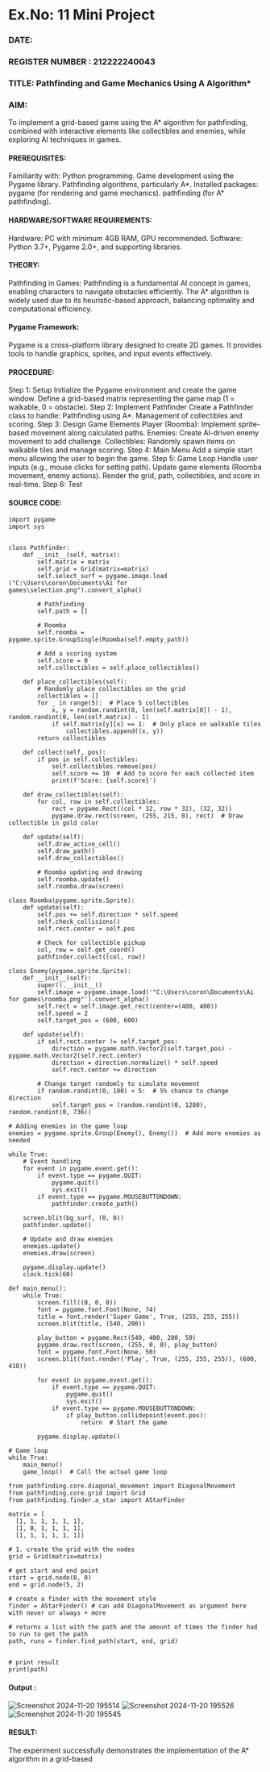 # Ex.No: 11  Mini Project 
### DATE:                                                                            
### REGISTER NUMBER : 212222240043
### TITLE: Pathfinding and Game Mechanics Using A Algorithm*

### AIM:
To implement a grid-based game using the A* algorithm for pathfinding, combined with interactive elements like collectibles and enemies, while exploring AI techniques in games.

#### PREREQUISITES:
Familiarity with:
Python programming.
Game development using the Pygame library.
Pathfinding algorithms, particularly A*.
Installed packages:
pygame (for rendering and game mechanics).
pathfinding (for A* pathfinding).

#### HARDWARE/SOFTWARE REQUIREMENTS:
Hardware: PC with minimum 4GB RAM, GPU recommended.
Software: Python 3.7+, Pygame 2.0+, and supporting libraries.

#### THEORY:
Pathfinding in Games:
Pathfinding is a fundamental AI concept in games, enabling characters to navigate obstacles efficiently. The A* algorithm is widely used due to its heuristic-based approach, balancing optimality and computational efficiency.

#### Pygame Framework:
Pygame is a cross-platform library designed to create 2D games. It provides tools to handle graphics, sprites, and input events effectively.

#### PROCEDURE:
Step 1: Setup
Initialize the Pygame environment and create the game window.
Define a grid-based matrix representing the game map (1 = walkable, 0 = obstacle).
Step 2: Implement Pathfinder
Create a Pathfinder class to handle:
Pathfinding using A*.
Management of collectibles and scoring.
Step 3: Design Game Elements
Player (Roomba): Implement sprite-based movement along calculated paths.
Enemies: Create AI-driven enemy movement to add challenge.
Collectibles: Randomly spawn items on walkable tiles and manage scoring.
Step 4: Main Menu
Add a simple start menu allowing the user to begin the game.
Step 5: Game Loop
Handle user inputs (e.g., mouse clicks for setting path).
Update game elements (Roomba movement, enemy actions).
Render the grid, path, collectibles, and score in real-time.
Step 6: Test

#### SOURCE CODE:
```
import pygame
import sys


class Pathfinder:
    def __init__(self, matrix):
        self.matrix = matrix
        self.grid = Grid(matrix=matrix)
        self.select_surf = pygame.image.load ("C:\Users\coron\Documents\Ai for games\selection.png").convert_alpha()

        # Pathfinding
        self.path = []

        # Roomba
        self.roomba = pygame.sprite.GroupSingle(Roomba(self.empty_path))

        # Add a scoring system
        self.score = 0
        self.collectibles = self.place_collectibles()

    def place_collectibles(self):
        # Randomly place collectibles on the grid
        collectibles = []
        for _ in range(5):  # Place 5 collectibles
            x, y = random.randint(0, len(self.matrix[0]) - 1), random.randint(0, len(self.matrix) - 1)
            if self.matrix[y][x] == 1:  # Only place on walkable tiles
                collectibles.append((x, y))
        return collectibles

    def collect(self, pos):
        if pos in self.collectibles:
            self.collectibles.remove(pos)
            self.score += 10  # Add to score for each collected item
            print(f'Score: {self.score}')

    def draw_collectibles(self):
        for col, row in self.collectibles:
            rect = pygame.Rect((col * 32, row * 32), (32, 32))
            pygame.draw.rect(screen, (255, 215, 0), rect)  # Draw collectible in gold color

    def update(self):
        self.draw_active_cell()
        self.draw_path()
        self.draw_collectibles()

        # Roomba updating and drawing
        self.roomba.update()
        self.roomba.draw(screen)

class Roomba(pygame.sprite.Sprite):
    def update(self):
        self.pos += self.direction * self.speed
        self.check_collisions()
        self.rect.center = self.pos

        # Check for collectible pickup
        col, row = self.get_coord()
        pathfinder.collect((col, row))

class Enemy(pygame.sprite.Sprite):
    def __init__(self):
        super().__init__()
        self.image = pygame.image.load('"C:\Users\coron\Documents\Ai for games\roomba.png"').convert_alpha()
        self.rect = self.image.get_rect(center=(400, 400))
        self.speed = 2
        self.target_pos = (600, 600)

    def update(self):
        if self.rect.center != self.target_pos:
            direction = pygame.math.Vector2(self.target_pos) - pygame.math.Vector2(self.rect.center)
            direction = direction.normalize() * self.speed
            self.rect.center += direction

        # Change target randomly to simulate movement
        if random.randint(0, 100) < 5:  # 5% chance to change direction
            self.target_pos = (random.randint(0, 1280), random.randint(0, 736))

# Adding enemies in the game loop
enemies = pygame.sprite.Group(Enemy(), Enemy())  # Add more enemies as needed

while True:
    # Event handling
    for event in pygame.event.get():
        if event.type == pygame.QUIT:
            pygame.quit()
            sys.exit()
        if event.type == pygame.MOUSEBUTTONDOWN:
            pathfinder.create_path()

    screen.blit(bg_surf, (0, 0))
    pathfinder.update()

    # Update and draw enemies
    enemies.update()
    enemies.draw(screen)

    pygame.display.update()
    clock.tick(60)

def main_menu():
    while True:
        screen.fill((0, 0, 0))
        font = pygame.font.Font(None, 74)
        title = font.render('Super Game', True, (255, 255, 255))
        screen.blit(title, (540, 200))

        play_button = pygame.Rect(540, 400, 200, 50)
        pygame.draw.rect(screen, (255, 0, 0), play_button)
        font = pygame.font.Font(None, 50)
        screen.blit(font.render('Play', True, (255, 255, 255)), (600, 410))

        for event in pygame.event.get():
            if event.type == pygame.QUIT:
                pygame.quit()
                sys.exit()
            if event.type == pygame.MOUSEBUTTONDOWN:
                if play_button.collidepoint(event.pos):
                    return  # Start the game

        pygame.display.update()

# Game loop
while True:
    main_menu()
    game_loop()  # Call the actual game loop

from pathfinding.core.diagonal_movement import DiagonalMovement
from pathfinding.core.grid import Grid
from pathfinding.finder.a_star import AStarFinder

matrix = [
  [1, 1, 1, 1, 1, 1],
  [1, 0, 1, 1, 1, 1],
  [1, 1, 1, 1, 1, 1]]

# 1. create the grid with the nodes 
grid = Grid(matrix=matrix)

# get start and end point 
start = grid.node(0, 0)
end = grid.node(5, 2)

# create a finder with the movement style 
finder = AStarFinder() # can add DiagonalMovement as argument here with never or always + more

# returns a list with the path and the amount of times the finder had to run to get the path 
path, runs = finder.find_path(start, end, grid)


# print result 
print(path)
```
#### Output :
![Screenshot 2024-11-20 195514](https://github.com/user-attachments/assets/7f668062-8f78-4faa-925a-10ca49849f34)
![Screenshot 2024-11-20 195526](https://github.com/user-attachments/assets/e2732ee7-1d85-4576-a58d-9e02ab849e4a)
![Screenshot 2024-11-20 195545](https://github.com/user-attachments/assets/d8312cfb-0ad4-46d3-b421-27ecd867a8ee)

#### RESULT:
The experiment successfully demonstrates the implementation of the A* algorithm in a grid-based
